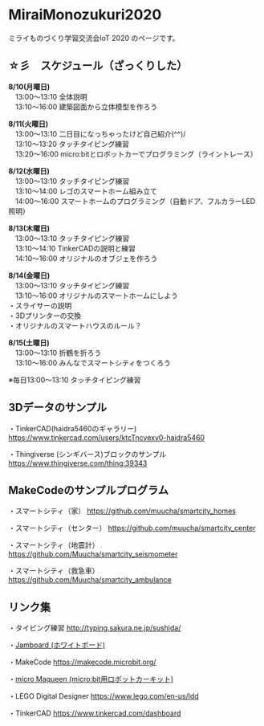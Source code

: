 # MiraiMonozukuri2020
ミライものづくり学習交流会IoT 2020 のページです。


## ☆彡　スケジュール（ざっくりした）

**8/10(月曜日)**  
　13:00～13:10 全体説明  
　13:10～16:00 建築図面から立体模型を作ろう  

**8/11(火曜日)**  
　13:00～13:10 二日目になっちゃったけど自己紹介(^^)/  
　13:10～13:20 タッチタイピング練習  
　13:20～16:00 micro:bitとロボットカーでプログラミング（ライントレース）  

**8/12(水曜日)**  
　13:00～13:10 タッチタイピング練習  
　13:10～14:00 レゴのスマートホーム組み立て  
　14:00～16:00 スマートホームのプログラミング（自動ドア、フルカラーLED照明）  

**8/13(木曜日)**  
　13:00～13:10 タッチタイピング練習  
　13:10～14:10 TinkerCADの説明と練習  
　14:10～16:00 オリジナルのオブジェを作ろう  

**8/14(金曜日)**  
　13:00～13:10 タッチタイピング練習  
　13:10～16:00 オリジナルのスマートホームにしよう  
    ・スライサーの説明  
    ・3Dプリンターの交換  
    ・オリジナルのスマートハウスのルール？  

**8/15(土曜日)**  
　13:00～13:10 折鶴を折ろう    
　13:10～16:00 みんなでスマートシティをつくろう  

※毎日13:00～13:10 タッチタイピング練習


## 3Dデータのサンプル

・TinkerCAD(haidra5460のギャラリー)
 https://www.tinkercad.com/users/ktcTncyexy0-haidra5460

・Thingiverse (シンギバース)ブロックのサンプル
 https://www.thingiverse.com/thing:39343
 

## MakeCodeのサンプルプログラム

・スマートシティ（家）
https://github.com/muucha/smartcity_homes

・スマートシティ（センター）
https://github.com/muucha/smartcity_center

・スマートシティ（地震計）
https://github.com/Muucha/smartcity_seismometer

・スマートシティ（救急車）
https://github.com/Muucha/smartcity_ambulance


## リンク集

・タイピング練習
 http://typing.sakura.ne.jp/sushida/

・[Jamboard (ホワイトボード)](https://jamboard.google.com/d/1jyDcFfQWpC7PTt6zrAg4JtMCOpiCWvaiwmTHu4tJ-ls/edit?usp=sharing)

・MakeCode
 https://makecode.microbit.org/
 
・[micro Maqueen (micro:bit用ロボットカーキット)](https://wiki.dfrobot.com/micro_Maqueen_for_micro_bit_SKU_ROB0148-E)

・LEGO Digital Designer
 https://www.lego.com/en-us/ldd

・TinkerCAD
 https://www.tinkercad.com/dashboard

